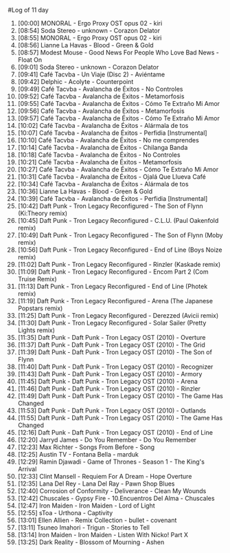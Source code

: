 #Log of 11 day

1. [00:00] MONORAL - Ergo Proxy OST opus 02 - kiri
1. [08:54] Soda Stereo - unknown - Corazon Delator
1. [08:55] MONORAL - Ergo Proxy OST opus 02 - kiri
1. [08:56] Lianne La Havas - Blood - Green & Gold
1. [08:57] Modest Mouse - Good News For People Who Love Bad News - Float On
1. [09:01] Soda Stereo - unknown - Corazon Delator
1. [09:41] Café Tacvba - Un Viaje (Disc 2) - Aviéntame
1. [09:42] Delphic - Acolyte - Counterpoint
1. [09:49] Café Tacvba - Avalancha de Éxitos - No Controles
1. [09:52] Café Tacvba - Avalancha de Éxitos - Metamorfosis
1. [09:55] Café Tacvba - Avalancha de Éxitos - Cómo Te Extraño Mi Amor
1. [09:56] Café Tacvba - Avalancha de Éxitos - Metamorfosis
1. [09:57] Café Tacvba - Avalancha de Éxitos - Cómo Te Extraño Mi Amor
1. [10:02] Café Tacvba - Avalancha de Éxitos - Alármala de tos
1. [10:07] Café Tacvba - Avalancha de Éxitos - Perfidia [Instrumental]
1. [10:10] Café Tacvba - Avalancha de Éxitos - No me comprendes
1. [10:14] Café Tacvba - Avalancha de Éxitos - Chilanga Banda
1. [10:18] Café Tacvba - Avalancha de Éxitos - No Controles
1. [10:21] Café Tacvba - Avalancha de Éxitos - Metamorfosis
1. [10:27] Café Tacvba - Avalancha de Éxitos - Cómo Te Extraño Mi Amor
1. [10:31] Café Tacvba - Avalancha de Éxitos - Ojalá Que Llueva Café
1. [10:34] Café Tacvba - Avalancha de Éxitos - Alármala de tos
1. [10:36] Lianne La Havas - Blood - Green & Gold
1. [10:39] Café Tacvba - Avalancha de Éxitos - Perfidia [Instrumental]
1. [10:42] Daft Punk - Tron Legacy Reconfigured - The Son of Flynn (Ki:Theory remix)
1. [10:45] Daft Punk - Tron Legacy Reconfigured - C.L.U. (Paul Oakenfold remix)
1. [10:49] Daft Punk - Tron Legacy Reconfigured - The Son of Flynn (Moby remix)
1. [10:56] Daft Punk - Tron Legacy Reconfigured - End of Line (Boys Noize remix)
1. [11:02] Daft Punk - Tron Legacy Reconfigured - Rinzler (Kaskade remix)
1. [11:09] Daft Punk - Tron Legacy Reconfigured - Encom Part 2 (Com Truise Remix)
1. [11:13] Daft Punk - Tron Legacy Reconfigured - End of Line (Photek remix)
1. [11:19] Daft Punk - Tron Legacy Reconfigured - Arena (The Japanese Popstars remix)
1. [11:25] Daft Punk - Tron Legacy Reconfigured - Derezzed (Avicii remix)
1. [11:30] Daft Punk - Tron Legacy Reconfigured - Solar Sailer (Pretty Lights remix)
1. [11:35] Daft Punk - Daft Punk - Tron Legacy OST (2010) - Overture
1. [11:37] Daft Punk - Daft Punk - Tron Legacy OST (2010) - The Grid
1. [11:39] Daft Punk - Daft Punk - Tron Legacy OST (2010) - The Son of Flynn
1. [11:40] Daft Punk - Daft Punk - Tron Legacy OST (2010) - Recognizer
1. [11:43] Daft Punk - Daft Punk - Tron Legacy OST (2010) - Armory
1. [11:45] Daft Punk - Daft Punk - Tron Legacy OST (2010) - Arena
1. [11:46] Daft Punk - Daft Punk - Tron Legacy OST (2010) - Rinzler
1. [11:49] Daft Punk - Daft Punk - Tron Legacy OST (2010) - The Game Has Changed
1. [11:53] Daft Punk - Daft Punk - Tron Legacy OST (2010) - Outlands
1. [11:55] Daft Punk - Daft Punk - Tron Legacy OST (2010) - The Game Has Changed
1. [12:16] Daft Punk - Daft Punk - Tron Legacy OST (2010) - End of Line
1. [12:20] Jarryd James - Do You Remember - Do You Remember
1. [12:23] Max Richter - Songs From Before - Song
1. [12:25] Austin TV - Fontana Bella - marduk
1. [12:29] Ramin Djawadi - Game of Thrones - Season 1 - The King's Arrival
1. [12:33] Clint Mansell - Requiem For A Dream - Hope Overture
1. [12:35] Lana Del Rey - Lana Del Ray - Pawn Shop Blues
1. [12:40] Corrosion of Conformity - Deliverance - Clean My Wounds
1. [12:42] Chuscales - Gypsy Fire - 10.Encuentros Del Alma - Chuscales
1. [12:47] Iron Maiden - Iron Maiden - Lord of Light
1. [12:55] sToa - Urthona - Captivity
1. [13:01] Ellen Allien - Remix Collection - bullet - covenant
1. [13:11] Tsuneo Imahori - Trigun - Stories to Tell
1. [13:14] Iron Maiden - Iron Maiden - Listen With Nicko! Part X
1. [13:25] Dark Reality - Blossom of Mourning - Ashen
